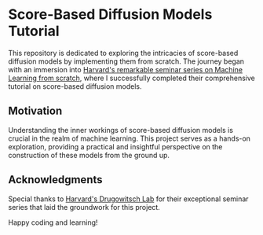 # Score-Based Diffusion Models Tutorial

This repository is dedicated to exploring the intricacies of score-based diffusion models by implementing them from scratch. The journey began with an immersion into [Harvard's remarkable seminar series on Machine Learning from scratch](https://github.com/DrugowitschLab/ML-from-scratch-seminar/tree/master), where I successfully completed their comprehensive tutorial on score-based diffusion models.

## Motivation

Understanding the inner workings of score-based diffusion models is crucial in the realm of machine learning. This project serves as a hands-on exploration, providing a practical and insightful perspective on the construction of these models from the ground up.

## Acknowledgments

Special thanks to [Harvard's Drugowitsch Lab](https://github.com/DrugowitschLab) for their exceptional seminar series that laid the groundwork for this project.

Happy coding and learning!
